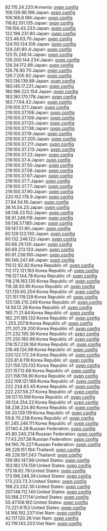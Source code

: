 82.115.24.220:Armenia: [ovpn config](vpn/82_115_24_220.ovpn)  
106.139.96.196:Japan: [ovpn config](vpn/106_139_96_196.ovpn)  
106.166.8.166:Japan: [ovpn config](vpn/106_166_8_166.ovpn)  
116.82.101.135:Japan: [ovpn config](vpn/116_82_101_135.ovpn)  
118.156.43.233:Japan: [ovpn config](vpn/118_156_43_233.ovpn)  
122.196.231.80:Japan: [ovpn config](vpn/122_196_231_80.ovpn)  
123.48.63.70:Japan: [ovpn config](vpn/123_48_63_70.ovpn)  
124.110.134.109:Japan: [ovpn config](vpn/124_110_134_109.ovpn)  
124.241.80.4:Japan: [ovpn config](vpn/124_241_80_4.ovpn)  
125.15.249.14:Japan: [ovpn config](vpn/125_15_249_14.ovpn)  
126.200.144.234:Japan: [ovpn config](vpn/126_200_144_234.ovpn)  
126.34.172.66:Japan: [ovpn config](vpn/126_34_172_66.ovpn)  
126.76.90.70:Japan: [ovpn config](vpn/126_76_90_70.ovpn)  
126.7.205.92:Japan: [ovpn config](vpn/126_7_205_92.ovpn)  
153.136.139.89:Japan: [ovpn config](vpn/153_136_139_89.ovpn)  
180.145.17.231:Japan: [ovpn config](vpn/180_145_17_231.ovpn)  
180.196.222.154:Japan: [ovpn config](vpn/180_196_222_154.ovpn)  
183.180.170.178:Japan: [ovpn config](vpn/183_180_170_178.ovpn)  
183.77.64.42:Japan: [ovpn config](vpn/183_77_64_42.ovpn)  
219.100.37.1:Japan: [ovpn config](vpn/219_100_37_1.ovpn)  
219.100.37.108:Japan: [ovpn config](vpn/219_100_37_108.ovpn)  
219.100.37.109:Japan: [ovpn config](vpn/219_100_37_109.ovpn)  
219.100.37.125:Japan: [ovpn config](vpn/219_100_37_125.ovpn)  
219.100.37.138:Japan: [ovpn config](vpn/219_100_37_138.ovpn)  
219.100.37.19:Japan: [ovpn config](vpn/219_100_37_19.ovpn)  
219.100.37.205:Japan: [ovpn config](vpn/219_100_37_205.ovpn)  
219.100.37.211:Japan: [ovpn config](vpn/219_100_37_211.ovpn)  
219.100.37.213:Japan: [ovpn config](vpn/219_100_37_213.ovpn)  
219.100.37.22:Japan: [ovpn config](vpn/219_100_37_22.ovpn)  
219.100.37.4:Japan: [ovpn config](vpn/219_100_37_4.ovpn)  
219.100.37.50:Japan: [ovpn config](vpn/219_100_37_50.ovpn)  
219.100.37.58:Japan: [ovpn config](vpn/219_100_37_58.ovpn)  
219.100.37.67:Japan: [ovpn config](vpn/219_100_37_67.ovpn)  
219.100.37.7:Japan: [ovpn config](vpn/219_100_37_7.ovpn)  
219.100.37.77:Japan: [ovpn config](vpn/219_100_37_77.ovpn)  
219.100.37.90:Japan: [ovpn config](vpn/219_100_37_90.ovpn)  
220.102.178.9:Japan: [ovpn config](vpn/220_102_178_9.ovpn)  
27.84.54.16:Japan: [ovpn config](vpn/27_84_54_16.ovpn)  
36.14.54.23:Japan: [ovpn config](vpn/36_14_54_23.ovpn)  
58.138.23.152:Japan: [ovpn config](vpn/58_138_23_152.ovpn)  
58.91.249.119:Japan: [ovpn config](vpn/58_91_249_119.ovpn)  
59.136.57.185:Japan: [ovpn config](vpn/59_136_57_185.ovpn)  
59.147.51.80:Japan: [ovpn config](vpn/59_147_51_80.ovpn)  
60.129.123.130:Japan: [ovpn config](vpn/60_129_123_130.ovpn)  
60.132.246.122:Japan: [ovpn config](vpn/60_132_246_122.ovpn)  
60.68.29.130:Japan: [ovpn config](vpn/60_68_29_130.ovpn)  
60.69.213.133:Japan: [ovpn config](vpn/60_69_213_133.ovpn)  
60.81.238.190:Japan: [ovpn config](vpn/60_81_238_190.ovpn)  
90.149.247.48:Japan: [ovpn config](vpn/90_149_247_48.ovpn)  
110.12.92.82:Korea Republic of: [ovpn config](vpn/110_12_92_82.ovpn)  
112.172.121.163:Korea Republic of: [ovpn config](vpn/112_172_121_163.ovpn)  
116.127.144.78:Korea Republic of: [ovpn config](vpn/116_127_144_78.ovpn)  
118.218.163.135:Korea Republic of: [ovpn config](vpn/118_218_163_135.ovpn)  
118.38.50.95:Korea Republic of: [ovpn config](vpn/118_38_50_95.ovpn)  
121.130.60.204:Korea Republic of: [ovpn config](vpn/121_130_60_204.ovpn)  
121.151.119.129:Korea Republic of: [ovpn config](vpn/121_151_119_129.ovpn)  
125.138.210.249:Korea Republic of: [ovpn config](vpn/125_138_210_249.ovpn)  
14.56.12.26:Korea Republic of: [ovpn config](vpn/14_56_12_26.ovpn)  
180.71.21.84:Korea Republic of: [ovpn config](vpn/180_71_21_84.ovpn)  
182.211.185.132:Korea Republic of: [ovpn config](vpn/182_211_185_132.ovpn)  
1.253.207.8:Korea Republic of: [ovpn config](vpn/1_253_207_8.ovpn)  
211.201.29.200:Korea Republic of: [ovpn config](vpn/211_201_29_200.ovpn)  
211.232.195.36:Korea Republic of: [ovpn config](vpn/211_232_195_36.ovpn)  
211.250.180.96:Korea Republic of: [ovpn config](vpn/211_250_180_96.ovpn)  
218.157.226.164:Korea Republic of: [ovpn config](vpn/218_157_226_164.ovpn)  
218.48.124.98:Korea Republic of: [ovpn config](vpn/218_48_124_98.ovpn)  
220.122.172.24:Korea Republic of: [ovpn config](vpn/220_122_172_24.ovpn)  
220.81.6.119:Korea Republic of: [ovpn config](vpn/220_81_6_119.ovpn)  
221.156.125.132:Korea Republic of: [ovpn config](vpn/221_156_125_132.ovpn)  
221.157.12.68:Korea Republic of: [ovpn config](vpn/221_157_12_68.ovpn)  
221.158.118.90:Korea Republic of: [ovpn config](vpn/221_158_118_90.ovpn)  
222.109.121.166:Korea Republic of: [ovpn config](vpn/222_109_121_166.ovpn)  
222.234.83.45:Korea Republic of: [ovpn config](vpn/222_234_83_45.ovpn)  
222.237.58.27:Korea Republic of: [ovpn config](vpn/222_237_58_27.ovpn)  
39.121.10.168:Korea Republic of: [ovpn config](vpn/39_121_10_168.ovpn)  
39.124.254.22:Korea Republic of: [ovpn config](vpn/39_124_254_22.ovpn)  
58.238.224.80:Korea Republic of: [ovpn config](vpn/58_238_224_80.ovpn)  
59.20.129.119:Korea Republic of: [ovpn config](vpn/59_20_129_119.ovpn)  
59.8.70.238:Korea Republic of: [ovpn config](vpn/59_8_70_238.ovpn)  
61.245.246.111:Korea Republic of: [ovpn config](vpn/61_245_246_111.ovpn)  
37.140.4.28:Russian Federation: [ovpn config](vpn/37_140_4_28.ovpn)  
45.80.240.214:Russian Federation: [ovpn config](vpn/45_80_240_214.ovpn)  
77.43.207.38:Russian Federation: [ovpn config](vpn/77_43_207_38.ovpn)  
94.190.76.227:Russian Federation: [ovpn config](vpn/94_190_76_227.ovpn)  
49.228.151.164:Thailand: [ovpn config](vpn/49_228_151_164.ovpn)  
49.228.197.243:Thailand: [ovpn config](vpn/49_228_197_243.ovpn)  
139.180.147.96:United States: [ovpn config](vpn/139_180_147_96.ovpn)  
163.182.174.159:United States: [ovpn config](vpn/163_182_174_159.ovpn)  
173.18.82.79:United States: [ovpn config](vpn/173_18_82_79.ovpn)  
173.198.248.39:United States: [ovpn config](vpn/173_198_248_39.ovpn)  
173.233.73.3:United States: [ovpn config](vpn/173_233_73_3.ovpn)  
198.23.202.30:United States: [ovpn config](vpn/198_23_202_30.ovpn)  
207.148.112.140:United States: [ovpn config](vpn/207_148_112_140.ovpn)  
50.198.217.114:United States: [ovpn config](vpn/50_198_217_114.ovpn)  
50.47.106.192:United States: [ovpn config](vpn/50_47_106_192.ovpn)  
73.221.9.152:United States: [ovpn config](vpn/73_221_9_152.ovpn)  
14.166.192.237:Viet Nam: [ovpn config](vpn/14_166_192_237.ovpn)  
42.117.120.26:Viet Nam: [ovpn config](vpn/42_117_120_26.ovpn)  
42.119.143.203:Viet Nam: [ovpn config](vpn/42_119_143_203.ovpn)  

